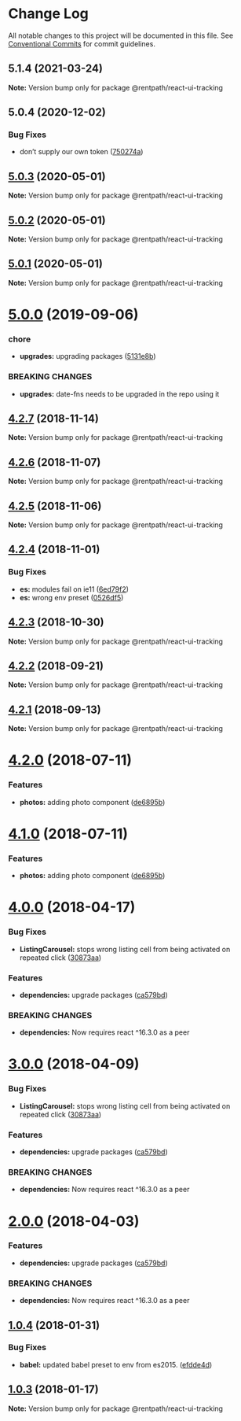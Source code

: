 # Change Log

All notable changes to this project will be documented in this file.
See [Conventional Commits](https://conventionalcommits.org) for commit guidelines.

## 5.1.4 (2021-03-24)

**Note:** Version bump only for package @rentpath/react-ui-tracking





## 5.0.4 (2020-12-02)


### Bug Fixes

* don’t supply our own token ([750274a](https://github.com/rentpath/react-ui/commit/750274a))





## [5.0.3](https://github.com/rentpath/react-ui/compare/@rentpath/react-ui-tracking@5.0.2...@rentpath/react-ui-tracking@5.0.3) (2020-05-01)

**Note:** Version bump only for package @rentpath/react-ui-tracking





## [5.0.2](https://github.com/rentpath/react-ui/tree/master/packages/react-ui-tracking/compare/@rentpath/react-ui-tracking@5.0.0...@rentpath/react-ui-tracking@5.0.2) (2020-05-01)

**Note:** Version bump only for package @rentpath/react-ui-tracking





## [5.0.1](https://github.com/rentpath/react-ui/tree/master/packages/react-ui-tracking/compare/@rentpath/react-ui-tracking@5.0.0...@rentpath/react-ui-tracking@5.0.1) (2020-05-01)

**Note:** Version bump only for package @rentpath/react-ui-tracking





# [5.0.0](https://github.com/rentpath/react-ui/tree/master/packages/react-ui-tracking/compare/@rentpath/react-ui-tracking@4.2.7...@rentpath/react-ui-tracking@5.0.0) (2019-09-06)


### chore

* **upgrades:** upgrading packages ([5131e8b](https://github.com/rentpath/react-ui/tree/master/packages/react-ui-tracking/commit/5131e8b))


### BREAKING CHANGES

* **upgrades:** date-fns needs to be upgraded in the repo using it





## [4.2.7](https://github.com/rentpath/react-ui/tree/master/packages/react-ui-tracking/compare/@rentpath/react-ui-tracking@4.2.6...@rentpath/react-ui-tracking@4.2.7) (2018-11-14)

**Note:** Version bump only for package @rentpath/react-ui-tracking





## [4.2.6](https://github.com/rentpath/react-ui/tree/master/packages/react-ui-tracking/compare/@rentpath/react-ui-tracking@4.2.5...@rentpath/react-ui-tracking@4.2.6) (2018-11-07)

**Note:** Version bump only for package @rentpath/react-ui-tracking





## [4.2.5](https://github.com/rentpath/react-ui/tree/master/packages/react-ui-tracking/compare/@rentpath/react-ui-tracking@4.2.4...@rentpath/react-ui-tracking@4.2.5) (2018-11-06)

**Note:** Version bump only for package @rentpath/react-ui-tracking





<a name="4.2.4"></a>
## [4.2.4](https://github.com/rentpath/react-ui/compare/@rentpath/react-ui-tracking@4.2.3...@rentpath/react-ui-tracking@4.2.4) (2018-11-01)


### Bug Fixes

* **es:** modules fail on ie11 ([6ed79f2](https://github.com/rentpath/react-ui/commit/6ed79f2))
* **es:** wrong env preset ([0526df5](https://github.com/rentpath/react-ui/commit/0526df5))




<a name="4.2.3"></a>
## [4.2.3](https://github.com/rentpath/react-ui/compare/@rentpath/react-ui-tracking@4.2.2...@rentpath/react-ui-tracking@4.2.3) (2018-10-30)




**Note:** Version bump only for package @rentpath/react-ui-tracking

<a name="4.2.2"></a>
## [4.2.2](https://github.com/rentpath/react-ui/compare/@rentpath/react-ui-tracking@4.2.1...@rentpath/react-ui-tracking@4.2.2) (2018-09-21)




**Note:** Version bump only for package @rentpath/react-ui-tracking

<a name="4.2.1"></a>
## [4.2.1](https://github.com/rentpath/react-ui/compare/@rentpath/react-ui-tracking@4.2.0...@rentpath/react-ui-tracking@4.2.1) (2018-09-13)




**Note:** Version bump only for package @rentpath/react-ui-tracking

<a name="4.2.0"></a>
# [4.2.0](https://github.com/rentpath/react-ui/compare/@rentpath/react-ui-tracking@4.0.0...@rentpath/react-ui-tracking@4.2.0) (2018-07-11)


### Features

* **photos:** adding photo component ([de6895b](https://github.com/rentpath/react-ui/commit/de6895b))




<a name="4.1.0"></a>
# [4.1.0](https://github.com/rentpath/react-ui/compare/@rentpath/react-ui-tracking@4.0.0...@rentpath/react-ui-tracking@4.1.0) (2018-07-11)


### Features

* **photos:** adding photo component ([de6895b](https://github.com/rentpath/react-ui/commit/de6895b))




<a name="4.0.0"></a>
# [4.0.0](https://github.com/rentpath/react-ui/compare/@rentpath/react-ui-tracking@1.0.4...@rentpath/react-ui-tracking@4.0.0) (2018-04-17)


### Bug Fixes

* **ListingCarousel:** stops wrong listing cell from being activated on repeated click ([30873aa](https://github.com/rentpath/react-ui/commit/30873aa))


### Features

* **dependencies:** upgrade packages ([ca579bd](https://github.com/rentpath/react-ui/commit/ca579bd))


### BREAKING CHANGES

* **dependencies:** Now requires react ^16.3.0 as a peer




<a name="3.0.0"></a>
# [3.0.0](https://github.com/rentpath/react-ui/compare/@rentpath/react-ui-tracking@1.0.4...@rentpath/react-ui-tracking@3.0.0) (2018-04-09)


### Bug Fixes

* **ListingCarousel:** stops wrong listing cell from being activated on repeated click ([30873aa](https://github.com/rentpath/react-ui/commit/30873aa))


### Features

* **dependencies:** upgrade packages ([ca579bd](https://github.com/rentpath/react-ui/commit/ca579bd))


### BREAKING CHANGES

* **dependencies:** Now requires react ^16.3.0 as a peer




<a name="2.0.0"></a>
# [2.0.0](https://github.com/rentpath/react-ui/compare/@rentpath/react-ui-tracking@1.0.4...@rentpath/react-ui-tracking@2.0.0) (2018-04-03)


### Features

* **dependencies:** upgrade packages ([ca579bd](https://github.com/rentpath/react-ui/commit/ca579bd))


### BREAKING CHANGES

* **dependencies:** Now requires react ^16.3.0 as a peer




<a name="1.0.4"></a>
## [1.0.4](https://github.com/rentpath/react-ui/compare/@rentpath/react-ui-tracking@1.0.3...@rentpath/react-ui-tracking@1.0.4) (2018-01-31)


### Bug Fixes

* **babel:** updated babel preset to env from es2015. ([efdde4d](https://github.com/rentpath/react-ui/commit/efdde4d))




<a name="1.0.3"></a>
## [1.0.3](https://github.com/rentpath/react-ui/compare/@rentpath/react-ui-tracking@1.0.2...@rentpath/react-ui-tracking@1.0.3) (2018-01-17)




**Note:** Version bump only for package @rentpath/react-ui-tracking
